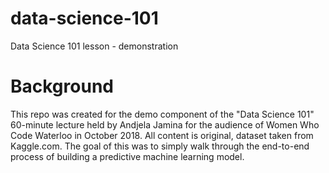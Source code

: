 # data-science-101
Data Science 101 lesson - demonstration 

# Background
This repo was created for the demo component of the "Data Science 101" 60-minute lecture held by Andjela Jamina for the audience of Women Who Code Waterloo in October 2018. All content is original, dataset taken from Kaggle.com. The goal of this was to simply walk through the end-to-end process of building a predictive machine learning model. 
